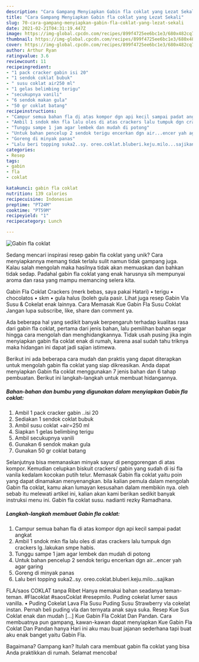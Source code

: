 ```yaml
---
description: "Cara Gampang Menyiapkan Gabin fla coklat yang Lezat Sekali"
title: "Cara Gampang Menyiapkan Gabin fla coklat yang Lezat Sekali"
slug: 70-cara-gampang-menyiapkan-gabin-fla-coklat-yang-lezat-sekali
date: 2021-02-21T04:31:19.447Z
image: https://img-global.cpcdn.com/recipes/899f4725ee6bc1e3/680x482cq70/gabin-fla-coklat-foto-resep-utama.jpg
thumbnail: https://img-global.cpcdn.com/recipes/899f4725ee6bc1e3/680x482cq70/gabin-fla-coklat-foto-resep-utama.jpg
cover: https://img-global.cpcdn.com/recipes/899f4725ee6bc1e3/680x482cq70/gabin-fla-coklat-foto-resep-utama.jpg
author: Arthur Ryan
ratingvalue: 3.6
reviewcount: 11
recipeingredient:
- "1 pack cracker gabin isi 20"
- "1 sendok coklat bubuk"
- " susu coklat air250 ml"
- "1 gelas belimbing terigu"
- "secukupnya vanili"
- "6 sendok makan gula"
- "50 gr coklat batang"
recipeinstructions:
- "Campur semua bahan fla di atas kompor dgn api kecil sampai padat angkat"
- "Ambil 1 sndok mkn fla lalu oles di atas crackers lalu tumpuk dgn crackers lg..lakukan smpe habis."
- "Tunggu sampe 1 jam agar lembek dan mudah di potong"
- "Untuk bahan pencelup 2 sendok terigu encerkan dgn air...encer yah agar garing"
- "Goreng di minyak panas"
- "Lalu beri topping suka2..sy. oreo.coklat.bluberi.keju.milo...sajikan"
categories:
- Resep
tags:
- gabin
- fla
- coklat

katakunci: gabin fla coklat 
nutrition: 139 calories
recipecuisine: Indonesian
preptime: "PT24M"
cooktime: "PT59M"
recipeyield: "1"
recipecategory: Lunch

---
```



![Gabin fla coklat](https://img-global.cpcdn.com/recipes/899f4725ee6bc1e3/680x482cq70/gabin-fla-coklat-foto-resep-utama.jpg)

Sedang mencari inspirasi resep gabin fla coklat yang unik? Cara menyiapkannya memang tidak terlalu sulit namun tidak gampang juga. Kalau salah mengolah maka hasilnya tidak akan memuaskan dan bahkan tidak sedap. Padahal gabin fla coklat yang enak harusnya sih mempunyai aroma dan rasa yang mampu memancing selera kita.

Gabin Fla Coklat Crackers (merk bebas, saya pakai Hatari) • terigu • chocolatos • skm • gula halus (boleh gula pasir. Lihat juga resep Gabin Vla Susu &amp; Cokelat enak lainnya. Cara Memasak Kue Gabin Fla Susu Coklat Jangan lupa subscribe, like, share dan comment ya.

Ada beberapa hal yang sedikit banyak berpengaruh terhadap kualitas rasa dari gabin fla coklat, pertama dari jenis bahan, lalu pemilihan bahan segar hingga cara mengolah dan menghidangkannya. Tidak usah pusing jika ingin menyiapkan gabin fla coklat enak di rumah, karena asal sudah tahu triknya maka hidangan ini dapat jadi sajian istimewa.


Berikut ini ada beberapa cara mudah dan praktis yang dapat diterapkan untuk mengolah gabin fla coklat yang siap dikreasikan. Anda dapat menyiapkan Gabin fla coklat menggunakan 7 jenis bahan dan 6 tahap pembuatan. Berikut ini langkah-langkah untuk membuat hidangannya.

<!--inarticleads1-->

##### Bahan-bahan dan bumbu yang digunakan dalam menyiapkan Gabin fla coklat:

1. Ambil 1 pack cracker gabin ..isi 20
1. Sediakan 1 sendok coklat bubuk
1. Ambil  susu coklat +air=250 ml
1. Siapkan 1 gelas belimbing terigu
1. Ambil secukupnya vanili
1. Gunakan 6 sendok makan gula
1. Gunakan 50 gr coklat batang


Selanjutnya bisa memanaskan minyak sayur di penggorengan di atas kompor. Kemudian celupkan biskuit crackers/ gabin yang sudah di isi fla vanila kedalam kocokan putih telur. Memasak Gabin fla coklat yaitu poin yang dapat dinamakan menyenangkan. bila kalian pemula dalam mengolah Gabin fla coklat, kamu akan lumayan kesusahan dalam membikin nya. oleh sebab itu melewati artikel ini, kalian akan kami berikan sedikit banyak instruksi menu ini. Gabin fla coklat susu. nadianti rezky Ramadhana. 

<!--inarticleads2-->

##### Langkah-langkah membuat Gabin fla coklat:

1. Campur semua bahan fla di atas kompor dgn api kecil sampai padat angkat
1. Ambil 1 sndok mkn fla lalu oles di atas crackers lalu tumpuk dgn crackers lg..lakukan smpe habis.
1. Tunggu sampe 1 jam agar lembek dan mudah di potong
1. Untuk bahan pencelup 2 sendok terigu encerkan dgn air...encer yah agar garing
1. Goreng di minyak panas
1. Lalu beri topping suka2..sy. oreo.coklat.bluberi.keju.milo...sajikan


FLA/saos COKLAT tanpa Ribet Hanya memakai bahan seadanya teman-teman. #Flacoklat #saosCoklat #resepmilo. Puding cokelat lumer saus vanilla. • Puding Cokelat Lava Fla Susu Puding Susu Strawberry vla cokelat instan. Pernah beli puding vla dan ternyata anak saya suka. Resep Kue Sus Coklat enak dan mudah […] Kue Gabin Fla Coklat Dan Pandan. Cara membuatnya pun gampang, kawan-kawan dapat menyiapkan Kue Gabin Fla Coklat Dan Pandan hanya Hari ini aku mau buat jajanan sederhana tapi buat aku enak banget yaitu Gabin Fla. 

Bagaimana? Gampang kan? Itulah cara membuat gabin fla coklat yang bisa Anda praktikkan di rumah. Selamat mencoba!
